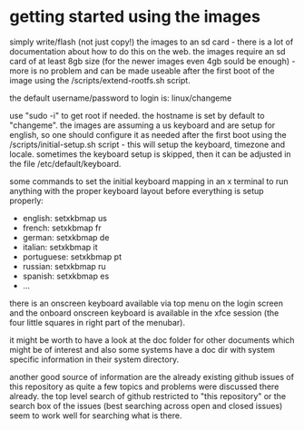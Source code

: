 # getting started using the images

simply write/flash (not just copy!) the images to an sd card - there is a lot
of documentation about how to do this on the web. the images require an sd
card of at least 8gb size (for the newer images even 4gb sould be enough) -
more is no problem and can be made useable after the first boot of the image
using the /scripts/extend-rootfs.sh script.

the default username/password to login is: linux/changeme

use "sudo -i" to get root if needed. the hostname is set by default to
"changeme". the images are assuming a us keyboard and are setup for english,
so one should configure it as needed after the first boot using the
/scripts/initial-setup.sh script - this will setup the keyboard, timezone and
locale. sometimes the keyboard setup is skipped, then it can be adjusted in
the file /etc/default/keyboard.

some commands to set the initial keyboard mapping in an x terminal to run
anything with the proper keyboard layout before everything is setup properly:

* english: setxkbmap us
* french: setxkbmap fr
* german: setxkbmap de
* italian: setxkbmap it
* portuguese: setxkbmap pt
* russian: setxkbmap ru
* spanish: setxkbmap es
* ...

there is an onscreen keyboard available via top menu on the login screen and
the onboard onscreen keyboard is available in the xfce session (the four
little squares in right part of the menubar).

it might be worth to have a look at the doc folder for other documents which
might be of interest and also some systems have a doc dir with system specific
information in their system directory.

another good source of information are the already existing github issues of
this repository as quite a few topics and problems were discussed there
already. the top level search of github restricted to "this repository" or
the search box of the issues (best searching across open and closed issues)
seem to work well for searching what is there.
